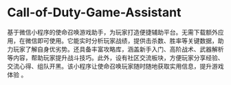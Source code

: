 # Call-of-Duty-Game-Assistant
基于微信小程序的使命召唤游戏助手，为玩家打造便捷辅助平台。无需下载额外应用，在微信即可使用。它能实时分析玩家战绩，提供击杀数、胜率等关键数据，助力玩家了解自身优劣势。还具备丰富攻略库，涵盖新手入门、高阶战术、武器解析等内容，帮助玩家提升战斗技巧。此外，设有社区交流板块，方便玩家分享经验、交流心得、组队开黑。该小程序让使命召唤玩家随时随地获取实用信息，提升游戏体验 。 
